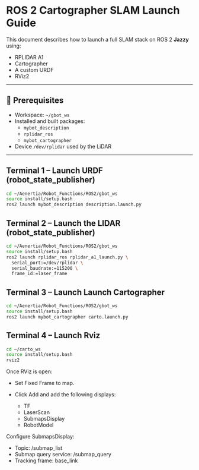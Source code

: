 # ROS 2 Cartographer SLAM Launch Guide

This document describes how to launch a full SLAM stack on ROS 2 **Jazzy** using:

- RPLIDAR A1
- Cartographer
- A custom URDF
- RViz2

---

## 🧰 Prerequisites

- Workspace: `~/gbot_ws`
- Installed and built packages:
  - `mybot_description`
  - `rplidar_ros`
  - `mybot_cartographer`
- Device `/dev/rplidar` used by the LiDAR

---

## Terminal 1 – Launch URDF (robot_state_publisher)

```bash
cd ~/Aenertia/Robot_Functions/ROS2/gbot_ws
source install/setup.bash
ros2 launch mybot_description description.launch.py
```
## Terminal 2 – Launch the LIDAR (robot_state_publisher)
```bash
cd ~/Aenertia/Robot_Functions/ROS2/gbot_ws
source install/setup.bash
ros2 launch rplidar_ros rplidar_a1_launch.py \
  serial_port:=/dev/rplidar \
  serial_baudrate:=115200 \
  frame_id:=laser_frame
```

## Terminal 3 – Launch Launch Cartographer
```bash
cd ~/Aenertia/Robot_Functions/ROS2/gbot_ws
source install/setup.bash
ros2 launch mybot_cartographer carto.launch.py
```

## Terminal 4 – Launch Rviz
```bash
cd ~/carto_ws
source install/setup.bash
rviz2
```

Once RViz is open:

- Set Fixed Frame to map.

- Click Add and add the following displays:

    - TF
    - LaserScan
    - SubmapsDisplay
    - RobotModel

Configure SubmapsDisplay:
  - Topic: /submap_list
  - Submap query service: /submap_query
  - Tracking frame: base_link


